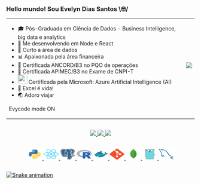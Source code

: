 ### Hello mundo! Sou Evelyn Dias Santos  \🤓/


<table table border="0" cellspacing="0" rules="none">
  <tr>
    <td>
     
- 🎓 Pós-Graduada em Ciência de Dados - Business Intelligence, big data e analytics
- 🌱 Me desenvolvendo em Node e React
- 🎲 Curto a área de dados
- 📊 Apaixonada pela área financeira
- 🧾 Certificada ANCORD/B3 no PQO de operações
- 🧾 Certificada APIMEC/B3 no Exame de CNPI-T
- <a href="https://www.credly.com/badges/5ddb9e00-f799-4b9e-aa43-07c2f0e73e66" target="_blank"><img height="25" width="25" src="https://images.credly.com/size/340x340/images/4136ced8-75d5-4afb-8677-40b6236e2672/azure-ai-fundamentals-600x600.png"></a> Certificada pela Microsoft: Azure Artificial Intelligence (AI) </div>
- 🧡 Excel é vida!
- 🌏 Adoro viajar
 
 Evycode mode ON
    </td>
    <td>
       <img height="300em" src=
        "https://static.wixstatic.com/media/125b18_7f20c126ba2f43a3bfa8acce4a3f6d16~mv2.gif"/>
   </td>
  </tr>
</table>
</body>
</html>



 ##
    
 <div style="display:'flex', flexDirection:'row'" align="center">
   <a href="https://github.com/evelyneds">
   
   <img height="200em" src=
     "https://github-readme-stats-git-masterrstaa-rickstaa.vercel.app/api?username=evelyneds&show_icons=true&theme=dark&include_all_commits=true&count_private=true"/>
        <img height="200" src="https://static.wixstatic.com/media/125b18_7f20c126ba2f43a3bfa8acce4a3f6d16~mv2.gif"/>
   <img height="200em" src=
   "https://github-readme-stats-git-masterrstaa-rickstaa.vercel.app/api/top-langs/?username=evelyneds&layout=compact&langs_count=7&theme=dark"/>
   
 </div>
 <div align="center" style="display: inline_block"><br>
  <img title="Python" height="30" width="40" src="https://raw.githubusercontent.com/devicons/devicon/master/icons/python/python-original.svg" title="Python">
  <img title="React" height="30" width="40" src="https://raw.githubusercontent.com/devicons/devicon/master/icons/react/react-original.svg">
  <img title="Postgresql" height="30" width="40" src="https://raw.githubusercontent.com/devicons/devicon/master/icons/postgresql/postgresql-original.svg">
  <img title="R" height="30" width="40" src="https://raw.githubusercontent.com/devicons/devicon/master/icons/r/r-original.svg">
  <img title="Docker" height="30" width="40" src="https://raw.githubusercontent.com/devicons/devicon/master/icons/docker/docker-original.svg">
  <img title="Git" height="30" width="40" src="https://raw.githubusercontent.com/devicons/devicon/master/icons/git/git-original.svg">
  <img title="Mongo" height="30" width="40" src="https://raw.githubusercontent.com/devicons/devicon/master/icons/mongodb/mongodb-original.svg">
  <img title="Go" height="30" width="40" src="https://raw.githubusercontent.com/devicons/devicon/master/icons/go/go-original.svg">
  <img title="MySql" height="30" width="40" src="https://raw.githubusercontent.com/devicons/devicon/master/icons/mysql/mysql-original.svg">
</div> 
 
 ##

  ![Snake animation](https://github.com/evelyneds/evelyneds/blob/output/github-contribution-grid-snake.svg)

<!--
**evelynseds/evelyneds** is a ✨ _special_ ✨ repository because its `README.md` (this file) appears on your GitHub profile.
Here are some ideas to get you started:

- 🔭 Atualmente trabalho com back-end
- 🌱 I’m currently learning ...
- 👯 I’m looking to collaborate on ...
- 🤔 I’m looking for help with ...
- 💬 Ask me about ...
- 📫 How to reach me: ...
- 😄 Pronouns: ...
- ⚡ Fun fact: ...
 📫 E-mail: evelyn.informatica@gmail.com
Para prox atualizacoes
 <img align="right" alt="code" src="https://cdn.dribbble.com/users/143127/screenshots/1451652/light-bulb-dribbble.gif">
                        https://i.pinimg.com/originals/c9/7d/6d/c97d6d2a2c5093b7805b15fd6e4b49e1.gif">
https://img.devrant.com/devrant/rant/r_1864741_kSbCL.gif
https://static.wixstatic.com/media/125b18_7f20c126ba2f43a3bfa8acce4a3f6d16~mv2.gif
src="https://cdn.dribbble.com/users/2344801/screenshots/4774578/alphatestersanimation2.gif">
https://cdn.lowgif.com/full/9cb12f51dffbaaa6-character-typing-by-vincent-mokuenko-dribbble.gif

-->

